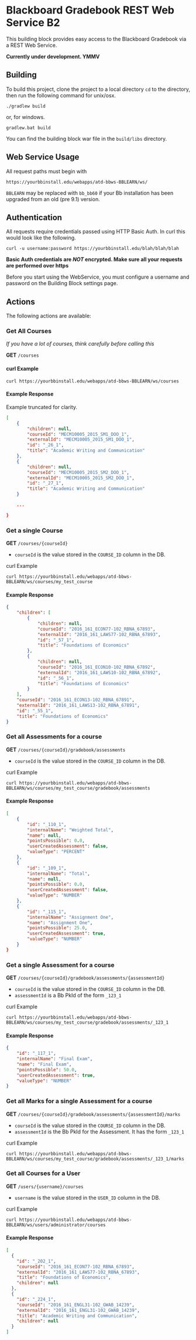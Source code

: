 Blackboard Gradebook REST Web Service B2
===================

This building block provides easy access to the Blackboard Gradebook via a REST
  Web Service.

**Currently under development. YMMV**

Building
----------
To build this project, clone the project to a local directory ````cd```` to the directory, then run the following command for unix/osx.
````
./gradlew build
````
or, for windows.
````
gradlew.bat build
````

You can find the building block war file in the ````build/libs```` directory.


Web Service Usage
-----------

All request paths must begin with

`https://yourbbinstall.edu/webapps/atd-bbws-BBLEARN/ws/`

`BBLEARN` may be replaced with `bb_bb60` if your Bb installation has
been upgraded from an old (pre 9.1) version.


Authentication
--------------
All requests require credentials passed using HTTP Basic Auth. In curl this would look
like the following.
````
curl -u username:password https://yourbbinstall.edu/blah/blah/blah
````

**Basic Auth credentials are *NOT* encrypted. Make sure all your requests are
performed over https**

Before you start using the WebService, you must configure a username and password
on the Building Block settings page.


Actions
-----

The following actions are available:


### Get All Courses
*If you have a lot of courses, think carefully before calling this*

**GET** `/courses`

#### curl Example
```` shell
curl https://yourbbinstall.edu/webapps/atd-bbws-BBLEARN/ws/courses
````

#### Example Response
Example truncated for clarity.

```` json
[
    {
        "children": null,
        "courseId": "MECM10005_2015_SM1_DOO_1",
        "externalId": "MECM10005_2015_SM1_DOO_1",
        "id": "_26_1",
        "title": "Academic Writing and Communication"
    },
    {
        "children": null,
        "courseId": "MECM10005_2015_SM2_DOO_1",
        "externalId": "MECM10005_2015_SM2_DOO_1",
        "id": "_27_1",
        "title": "Academic Writing and Communication"
    }

    ...

}
````

### Get a single Course

**GET** `/courses/{courseId}`
* `courseId` is the value stored in the `COURSE_ID` column in the DB.

curl Example
```` shell
curl https://yourbbinstall.edu/webapps/atd-bbws-BBLEARN/ws/courses/my_test_course
````
#### Example Response

```` json
{
    "children": [
        {
            "children": null,
            "courseId": "2016_161_ECON77-102_RBNA_67893",
            "externalId": "2016_161_LAWS77-102_RBNA_67893",
            "id": "_57_1",
            "title": "Foundations of Economics"
        },
        {
            "children": null,
            "courseId": "2016_161_ECON10-102_RBNA_67892",
            "externalId": "2016_161_LAWS10-102_RBNA_67892",
            "id": "_56_1",
            "title": "Foundations of Economics"
        }
    ],
    "courseId": "2016_161_ECON13-102_RBNA_67891",
    "externalId": "2016_161_LAWS13-102_RBNA_67891",
    "id": "_55_1",
    "title": "Foundations of Economics"
}


````

### Get all Assessments for a course

**GET** `/courses/{courseId}/gradebook/assessments`
* `courseId` is the value stored in the `COURSE_ID` column in the DB.

curl Example
```` shell
curl https://yourbbinstall.edu/webapps/atd-bbws-BBLEARN/ws/courses/my_test_course/gradebook/assessments
````
#### Example Response

```` json
[
    {
        "id": "_110_1",
        "internalName": "Weighted Total",
        "name": null,
        "pointsPossible": 0.0,
        "userCreatedAssessment": false,
        "valueType": "PERCENT"
    },
    {
        "id": "_109_1",
        "internalName": "Total",
        "name": null,
        "pointsPossible": 0.0,
        "userCreatedAssessment": false,
        "valueType": "NUMBER"
    },
    {
        "id": "_115_1",
        "internalName": "Assignment One",
        "name": "Assignment One",
        "pointsPossible": 25.0,
        "userCreatedAssessment": true,
        "valueType": "NUMBER"
    }
}
````
### Get a single Assessment for a course

**GET** `/courses/{courseId}/gradebook/assessments/{assessmentId}`
* `courseId` is the value stored in the `COURSE_ID` column in the DB.
* `assessmentId` is a Bb PkId of the form `_123_1`

curl Example
```` shell
curl https://yourbbinstall.edu/webapps/atd-bbws-BBLEARN/ws/courses/my_test_course/gradebook/assessments/_123_1
````

#### Example Response

```` json
{
    "id": "_117_1",
    "internalName": "Final Exam",
    "name": "Final Exam",
    "pointsPossible": 50.0,
    "userCreatedAssessment": true,
    "valueType": "NUMBER"
}
````

### Get all Marks for a single Assessment for a course

**GET** `/courses/{courseId}/gradebook/assessments/{assessmentId}/marks`
* `courseId` is the value stored in the `COURSE_ID` column in the DB.
* `assessmentId` is the Bb PkId for the Assessment. It has the form `_123_1`

curl Example
```` shell
curl https://yourbbinstall.edu/webapps/atd-bbws-BBLEARN/ws/courses/my_test_course/gradebook/assessments/_123_1/marks
````


### Get all Courses for a User

**GET** `/users/{username}/courses`
* `username` is the value stored in the `USER_ID` column in the DB.

curl Example
```` shell
curl https://yourbbinstall.edu/webapps/atd-bbws-BBLEARN/ws/users/administrator/courses
````

#### Example Response

```` json
[
  {
    "id": "_202_1",
    "courseId": "2016_161_ECON77-102_RBNA_67893",
    "externalId": "2016_161_LAWS77-102_RBNA_67893",
    "title": "Foundations of Economics",
    "children": null
  },
  {
    "id": "_224_1",
    "courseId": "2016_161_ENGL31-102_GWAB_14239",
    "externalId": "2016_161_ENGL31-102_GWAB_14239",
    "title": "Academic Writing and Communication",
    "children": null
  }
]
````